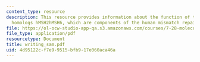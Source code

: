 ```yaml
---
content_type: resource
description: This resource provides information about the function of the human MutS
  homologs hMSH2hMSH6, which are components of the human mismatch repair (MMR) system.
file: https://ol-ocw-studio-app-qa.s3.amazonaws.com/courses/7-28-molecular-biology-spring-2005/4d95122cf7e99515bfb917e060aca46a_writing_sam.pdf
file_type: application/pdf
resourcetype: Document
title: writing_sam.pdf
uid: 4d95122c-f7e9-9515-bfb9-17e060aca46a
---
```

